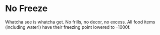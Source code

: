 # No Freeze

Whatcha see is whatcha get. No frills, no decor, no excess. All food items (including water!) have their freezing point lowered to -1000f.
